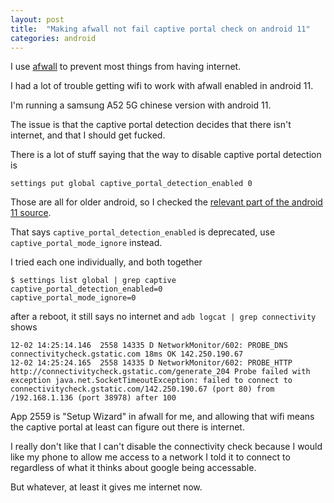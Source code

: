 ```yaml
---
layout: post
title:  "Making afwall not fail captive portal check on android 11"
categories: android
---
```


I use [afwall](https://github.com/ukanth/afwall) to prevent most things from having internet.

I had a lot of trouble getting wifi to work with afwall enabled in android 11.

<!--excerpt-->

I'm running a samsung A52 5G chinese version with android 11.

The issue is that the captive portal detection decides that there isn't internet, and that I should get fucked.

There is a lot of stuff saying that the way to disable captive portal detection is
```
settings put global captive_portal_detection_enabled 0
```
Those are all for older android, so I checked the
[relevant part of the android 11 source](https://android.googlesource.com/platform/frameworks/base/+/refs/heads/android11-mainline-release/core/java/android/provider/Settings.java#11003).

That says `captive_portal_detection_enabled` is deprecated, use `captive_portal_mode_ignore` instead.

I tried each one individually, and both together
```
$ settings list global | grep captive
captive_portal_detection_enabled=0
captive_portal_mode_ignore=0
```
after a reboot, it still says no internet and `adb logcat | grep connectivity` shows
```
12-02 14:25:14.146  2558 14335 D NetworkMonitor/602: PROBE_DNS connectivitycheck.gstatic.com 18ms OK 142.250.190.67
12-02 14:25:24.165  2558 14335 D NetworkMonitor/602: PROBE_HTTP http://connectivitycheck.gstatic.com/generate_204 Probe failed with exception java.net.SocketTimeoutException: failed to connect to connectivitycheck.gstatic.com/142.250.190.67 (port 80) from /192.168.1.136 (port 38978) after 100
```

App 2559 is "Setup Wizard" in afwall for me, and allowing that wifi means the
captive portal at least can figure out there is internet.

I really don't like that I can't disable the connectivity check because I would
like my phone to allow me access to a network I told it to connect to regardless
of what it thinks about google being accessable.

But whatever, at least it gives me internet now.
